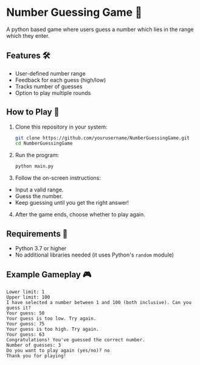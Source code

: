 # Number Guessing Game 🎯

A python based game where users guess a number which lies in the range which they enter.

## Features 🛠️
- User-defined number range
- Feedback for each guess (high/low)
- Tracks number of guesses
- Option to play multiple rounds

## How to Play 🚀
1. Clone this repository in your system:
   ```bash
   git clone https://github.com/yourusername/NumberGuessingGame.git
   cd NumberGuessingGame
2. Run the program:
   ```bash
   python main.py
3. Follow the on-screen instructions:
  - Input a valid range.
  - Guess the number.
  - Keep guessing until you get the right answer!
4. After the game ends, choose whether to play again.

## Requirements 📝
- Python 3.7 or higher
- No additional libraries needed (it uses Python's `random` module)

## Example Gameplay 🎮
```
Lower limit: 1
Upper limit: 100
I have selected a number between 1 and 100 (both inclusive). Can you guess it?
Your guess: 50
Your guess is too low. Try again.
Your guess: 75
Your guess is too high. Try again.
Your guess: 63
Congratulations! You've guessed the correct number.
Number of guesses: 3
Do you want to play again (yes/no)? no
Thank you for playing!
